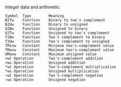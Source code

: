 Integer data and arithmetic:

    Symbol  Type        Meaning 
    B2Tw    Function    Binary to two's complement  
    B2Uw    Function    Binary to unsigned      
    U2Bw    Function    Unsigned to binary      
    U2Tw    Function    Unsigned to two's complement
    T2Bw    Function    Two's complement to binary 
    T2Uw    Function    Two's complement to unsigned
    TMinw   Constant    Minimum two's-complement value  
    TMaxw   Constant    Maximum two's-complement value 
    UMaxw   Constant    Maximum unsigned value  
    +wt Operation       Two's-complement addition  
    +wu Operation       Unsigned addition   
    *wt Operation       Two's-complement multiplication 
    *wu Operation       Unsigned multiplication 
    −wt Operation       Two's-complement negation  
    −wu Operation       Unsigned negation   

